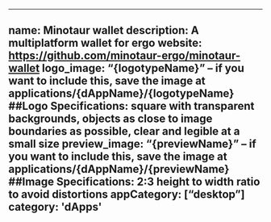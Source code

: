 ------
name: Minotaur wallet
description: A multiplatform wallet for ergo
website: https://github.com/minotaur-ergo/minotaur-wallet
logo_image: “{logotypeName}” – if you want to include this, save the image at applications/{dAppName}/{logotypeName} ##Logo Specifications: square with transparent backgrounds, objects as close to image boundaries as possible, clear and legible at a small size
preview_image: “{previewName}” – if you want to include this, save the image at applications/{dAppName}/{previewName} ##Image Specifications: 2:3 height to width ratio to avoid distortions
appCategory: [“desktop”]
category: 'dApps' 
------
